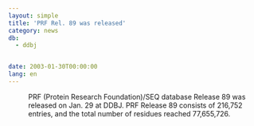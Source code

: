 ```yaml
---
layout: simple
title: 'PRF Rel. 89 was released'
category: news
db:
  - ddbj


date: 2003-01-30T00:00:00
lang: en
---
```


<dd>PRF (Protein Research Foundation)/SEQ database Release 89 was released on Jan. 29 at DDBJ. PRF Release 89 consists of 216,752 entries, and the total number of residues reached 77,655,726.</dd>
